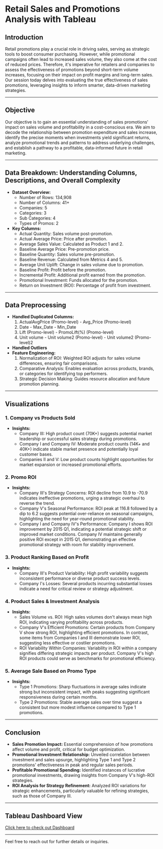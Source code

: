 # Retail Sales and Promotions Analysis with Tableau
## Introduction
Retail promotions play a crucial role in driving sales, serving as strategic tools to boost consumer purchasing. However, while promotional campaigns often lead to increased sales volume, they also come at the cost of reduced prices. Therefore, it's imperative for retailers and companies to assess the effectiveness of promotions beyond short-term volume increases, focusing on their impact on profit margins and long-term sales. Our session today delves into evaluating the true effectiveness of sales promotions, leveraging insights to inform smarter, data-driven marketing strategies.

---

## Objective
Our objective is to gain an essential understanding of sales promotions' impact on sales volume and profitability in a cost-conscious era. We aim to decode the relationship between promotion expenditure and sales increase, identify the precise moments when investments yield significant returns, analyze promotional trends and patterns to address underlying challenges, and establish a pathway to a profitable, data-informed future in retail marketing.

---

## Data Breakdown: Understanding Columns, Descriptions, and Overall Complexity
- **Dataset Overview:**
  - Number of Rows: 134,908
  - Number of Columns: 41+
  - Companies: 5
  - Categories: 3
  - Sub Categories: 4
  - Types of Promos: 2
- **Key Columns:**
  - Actual Quantity: Sales volume post-promotion.
  - Actual Average Price: Price after promotion.
  - Average Sales Value: Calculated as Product 1 and 2.
  - Baseline Average Price: Pre-promotion price.
  - Baseline Quantity: Sales volume pre-promotion.
  - Baseline Revenue: Calculated from Metrics 4 and 5.
  - Average Unit Uplift: Change in sales volume due to promotion.
  - Baseline Profit: Profit before the promotion.
  - Incremental Profit: Additional profit earned from the promotion.
  - Promotional Investment: Funds allocated for the promotion.
  - Return on Investment (ROI): Percentage of profit from investment.

---

## Data Preprocessing
- **Handled Duplicated Columns:**
  1. ActualAvgPrice (Promo-level) - Avg_Price (Promo-level)
  2. Date - Max_Date - Min_Date
  3. Lift (Promo-level) - PromoLift(%) (Promo-level)
  4. Unit volume - Unit volume2 (Promo-level) - Unit volume2 (Promo-level)2
- **Handled Outliers**
- **Feature Engineering:**
  1. Normalization of ROI: Weighted ROI adjusts for sales volume differences, ensuring fair comparisons.
  2. Comparative Analysis: Enables evaluation across products, brands, or categories for identifying top performers.
  3. Strategic Decision Making: Guides resource allocation and future promotion planning.

---

## Visualizations

### 1. Company vs Products Sold
- **Insights:**
  - Company III: High product count (70K+) suggests potential market leadership or successful sales strategy during promotions.
  - Company I and Company IV: Moderate product counts (14K+ and 40K+) indicate stable market presence and potentially loyal customer bases.
  - Companies II and V: Low product counts highlight opportunities for market expansion or increased promotional efforts.

### 2. Promo ROI
- **Insights:**
  - Company III's Strategy Concerns: ROI decline from 10.9 to -70.9 indicates ineffective promotions, urging a strategic overhaul to reverse the trend.
  - Company V's Seasonal Performance: ROI peak at 116.8 followed by a dip to 6.2 suggests potential over-reliance on seasonal campaigns, highlighting the need for year-round promotional stability.
  - Company I and Company IV's Performance: Company I shows ROI improvement by 2015 Q1, indicating a potential strategic shift or improved market conditions. Company IV maintains generally positive ROI except in 2015 Q1, demonstrating an effective promotional strategy with room for stability improvement.

### 3. Product Ranking Based on Profit
- **Insights:**
  - Company III's Product Variability: High profit variability suggests inconsistent performance or diverse product success levels.
  - Company I's Losses: Several products incurring substantial losses indicate a need for critical review or strategy adjustment.

### 4. Product Sales & Investment Analysis
- **Insights:**
  - Sales Volume vs. ROI: High sales volumes don't always mean high ROI, indicating varying profitability across products.
  - Company V's Efficient Promotions: Certain products from Company V show strong ROI, highlighting efficient promotions. In contrast, some items from Companies I and III demonstrate lower ROI, suggesting less effective or costlier promotions.
  - ROI Variability Within Companies: Variability in ROI within a company signifies differing strategic impacts per product. Company V's high ROI products could serve as benchmarks for promotional efficiency.

### 5. Average Sale Based on Promo Type
- **Insights:**
  - Type 1 Promotions: Sharp fluctuations in average sales indicate strong but inconsistent impact, with peaks suggesting significant responsiveness during certain months.
  - Type 2 Promotions: Stable average sales over time suggest a consistent but more modest influence compared to Type 1 promotions.

---

## Conclusion
- **Sales Promotion Impact:** Essential comprehension of how promotions affect volume and profit, critical for budget optimization.
- **Promotional Investment Relationship:** Unveiled correlation between investment and sales upsurge, highlighting Type 1 and Type 2 promotions' effectiveness in peak and regular sales periods.
- **Profitable Promotional Spending:** Identified instances of lucrative promotional investments, drawing insights from Company V's high-ROI strategies.
- **ROI Analysis for Strategy Refinement:** Analyzed ROI variations for strategic enhancements, particularly valuable for refining strategies, such as those of Company III.

---

## Tableau Dashboard View
[Click here to check out Dashboard](https://public.tableau.com/app/profile/ritesh.kumar.singh2841/viz/RetailSalesAnalysis_17122533156900/Dashboard)

---

Feel free to reach out for further details or inquiries.
